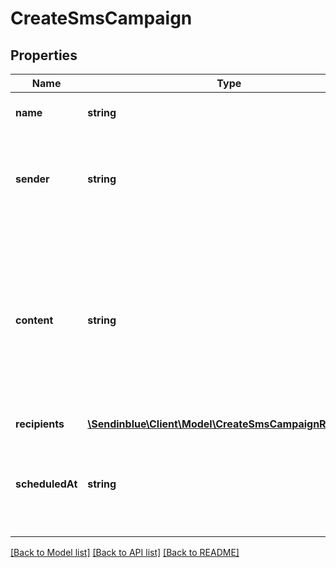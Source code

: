 # CreateSmsCampaign

## Properties
Name | Type | Description | Notes
------------ | ------------- | ------------- | -------------
**name** | **string** | Name of the campaign | 
**sender** | **string** | Name of the sender. The number of characters is limited to 11 | 
**content** | **string** | Content of the message. The maximum characters used per SMS is 160, if used more than that, it will be counted as more than one SMS | [optional] 
**recipients** | [**\Sendinblue\Client\Model\CreateSmsCampaignRecipients**](CreateSmsCampaignRecipients.md) |  | [optional] 
**scheduledAt** | **string** | Date and time on which the campaign has to run (YYYY-MM-DD HH:mm:ss) | [optional] 

[[Back to Model list]](../../README.md#documentation-for-models) [[Back to API list]](../../README.md#documentation-for-api-endpoints) [[Back to README]](../../README.md)


